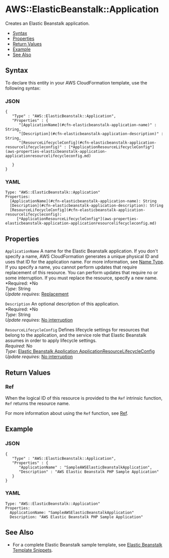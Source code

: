 # AWS::ElasticBeanstalk::Application<a name="aws-properties-beanstalk"></a>

Creates an Elastic Beanstalk application\.


+ [Syntax](#aws-resource-elasticbeanstalk-application-syntax)
+ [Properties](#w3ab2c21c10d570b9)
+ [Return Values](#w3ab2c21c10d570c11)
+ [Example](#w3ab2c21c10d570c13)
+ [See Also](#w3ab2c21c10d570c15)

## Syntax<a name="aws-resource-elasticbeanstalk-application-syntax"></a>

To declare this entity in your AWS CloudFormation template, use the following syntax:

### JSON<a name="aws-resource-elasticbeanstalk-application-syntax.json"></a>

```
{
   "Type" : "AWS::ElasticBeanstalk::Application",
   "Properties" : {
      "[ApplicationName](#cfn-elasticbeanstalk-application-name)" : String,
      "[Description](#cfn-elasticbeanstalk-application-description)" : String,
      "[ResourceLifecycleConfig](#cfn-elasticbeanstalk-application-resourcelifecycleconfig)" : [*ApplicationResourceLifecycleConfig*](aws-properties-elasticbeanstalk-application-applicationresourcelifecycleconfig.md)

   }
}
```

### YAML<a name="aws-resource-elasticbeanstalk-application-syntax.yaml"></a>

```
Type: "AWS::ElasticBeanstalk::Application"
Properties:
  [ApplicationName](#cfn-elasticbeanstalk-application-name): String
  [Description](#cfn-elasticbeanstalk-application-description): String
  [ResourceLifecycleConfig](#cfn-elasticbeanstalk-application-resourcelifecycleconfig):
     [*ApplicationResourceLifecycleConfig*](aws-properties-elasticbeanstalk-application-applicationresourcelifecycleconfig.md)
```

## Properties<a name="w3ab2c21c10d570b9"></a>

`ApplicationName`  <a name="cfn-elasticbeanstalk-application-name"></a>
A name for the Elastic Beanstalk application\. If you don't specify a name, AWS CloudFormation generates a unique physical ID and uses that ID for the application name\. For more information, see [Name Type](aws-properties-name.md)\.  
If you specify a name, you cannot perform updates that require replacement of this resource\. You can perform updates that require no or some interruption\. If you must replace the resource, specify a new name\.
*Required: *No  
*Type*: String  
*Update requires*: [Replacement](using-cfn-updating-stacks-update-behaviors.md#update-replacement)

`Description`  <a name="cfn-elasticbeanstalk-application-description"></a>
An optional description of this application\.  
*Required: *No  
*Type*: String  
*Update requires*: [No interruption](using-cfn-updating-stacks-update-behaviors.md#update-no-interrupt)

`ResourceLifecycleConfig`  <a name="cfn-elasticbeanstalk-application-resourcelifecycleconfig"></a>
Defines lifecycle settings for resources that belong to the application, and the service role that Elastic Beanstalk assumes in order to apply lifecycle settings\.  
*Required*: No  
 *Type*: [Elastic Beanstalk Application ApplicationResourceLifecycleConfig](aws-properties-elasticbeanstalk-application-applicationresourcelifecycleconfig.md)  
 *Update requires*: [No interruption](using-cfn-updating-stacks-update-behaviors.md#update-no-interrupt) 

## Return Values<a name="w3ab2c21c10d570c11"></a>

### Ref<a name="w3ab2c21c10d570c11b2"></a>

When the logical ID of this resource is provided to the `Ref` intrinsic function, `Ref` returns the resource name\.

For more information about using the `Ref` function, see [Ref](intrinsic-function-reference-ref.md)\.

## Example<a name="w3ab2c21c10d570c13"></a>

### JSON<a name="aws-resource-elasticbeanstalk-application-example.json"></a>

```
{
   "Type" : "AWS::ElasticBeanstalk::Application",
   "Properties" : {
      "ApplicationName" : "SampleAWSElasticBeanstalkApplication",
      "Description" : "AWS Elastic Beanstalk PHP Sample Application"
   }
}
```

### YAML<a name="aws-resource-elasticbeanstalk-application-example.yaml"></a>

```
Type: "AWS::ElasticBeanstalk::Application"
Properties: 
  ApplicationName: "SampleAWSElasticBeanstalkApplication"
  Description: "AWS Elastic Beanstalk PHP Sample Application"
```

## See Also<a name="w3ab2c21c10d570c15"></a>

+ For a complete Elastic Beanstalk sample template, see [Elastic Beanstalk Template Snippets](quickref-elasticbeanstalk.md)\.